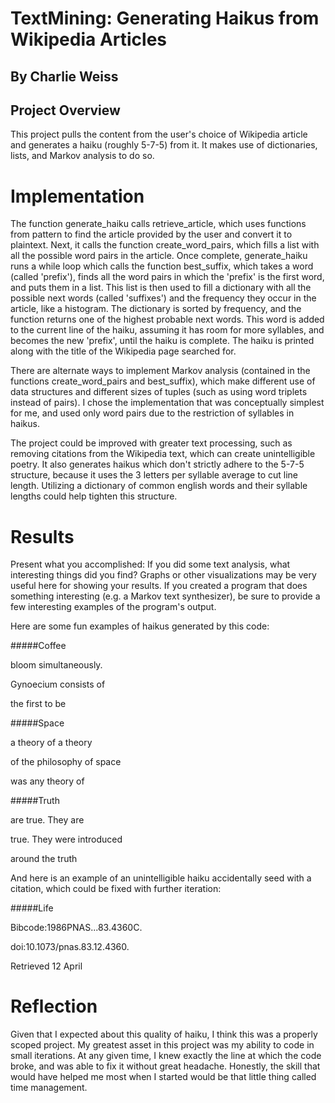 # TextMining: Generating Haikus from Wikipedia Articles
## By Charlie Weiss

## Project Overview
This project pulls the content from the user's choice of Wikipedia article and generates a haiku (roughly 5-7-5) from it. It makes use of dictionaries, lists, and Markov analysis to do so.


# Implementation
The function generate_haiku calls retrieve_article, which uses functions from pattern to find the article provided by the user and convert it to plaintext. Next, it calls the function create_word_pairs, which fills a list with all the possible word pairs in the article. Once complete, generate_haiku runs a while loop which calls the function best_suffix, which takes a word (called 'prefix'), finds all the word pairs in which the 'prefix' is the first word, and puts them in a list. This list is then used to fill a dictionary with all the possible next words (called 'suffixes') and the frequency they occur in the article, like a histogram. The dictionary is sorted by frequency, and the function returns one of the highest probable next words. This word is added to the current line of the haiku, assuming it has room for more syllables, and becomes the new 'prefix', until the haiku is complete. The haiku is printed along with the title of the Wikipedia page searched for.

There are alternate ways to implement Markov analysis (contained in the functions create_word_pairs and best_suffix), which make different use of data structures and different sizes of tuples (such as using word triplets instead of pairs). I chose the implementation that was conceptually simplest for me, and used only word pairs due to the restriction of syllables in haikus.

The project could be improved with greater text processing, such as removing citations from the Wikipedia text, which can create unintelligible poetry. It also generates haikus which don't strictly adhere to the 5-7-5 structure, because it uses the 3 letters per syllable average to cut line length. Utilizing a dictionary of common english words and their syllable lengths could help tighten this structure.

# Results
Present what you accomplished:
If you did some text analysis, what interesting things did you find? Graphs or other visualizations may be very useful here for showing your results.
If you created a program that does something interesting (e.g. a Markov text synthesizer), be sure to provide a few interesting examples of the program's output.

Here are some fun examples of haikus generated by this code:

#####Coffee

bloom simultaneously.

Gynoecium consists of

the first to be

 
#####Space

a theory of a theory

of the philosophy of space

was any theory of


#####Truth

are true. They are

true. They were introduced

around the truth

 
And here is an example of an unintelligible haiku accidentally seed with a citation, which could be fixed with further iteration:

#####Life

Bibcode:1986PNAS...83.4360C.

doi:10.1073/pnas.83.12.4360.

Retrieved 12 April

# Reflection
Given that I expected about this quality of haiku, I think this was a properly scoped project. My greatest asset in this project was my ability to code in small iterations. At any given time, I knew exactly the line at which the code broke, and was able to fix it without great headache. Honestly, the skill that would have helped me most when I started would be that little thing called time management.
